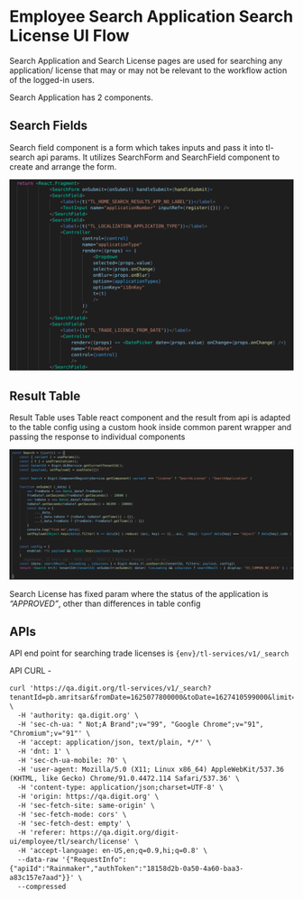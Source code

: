 # Employee Search Application Search License UI Flow

Search Application and Search License pages are used for searching any application/ license that may or may not be relevant to the workflow action of the logged-in users.

Search Application has 2 components.

## Search Fields

Search field component is a form which takes inputs and pass it into tl-search api params. It utilizes SearchForm and SearchField component to create and arrange the form.

![](../../../../.gitbook/assets/image%20%28174%29.png)

## Result Table

Result Table uses Table react component and the result from api is adapted to the table config using a custom hook inside common parent wrapper and passing the response to individual components

![](../../../../.gitbook/assets/image%20%28148%29.png)

Search License has fixed param where the status of the application is _“APPROVED”_, other than differences in table config

## APIs

API end point for searching trade licenses is `{env}/tl-services/v1/_search`

API CURL -

```text
curl 'https://qa.digit.org/tl-services/v1/_search?tenantId=pb.amritsar&fromDate=1625077800000&toDate=1627410599000&limit=10&sortBy=commencementDate&sortOrder=DESC&status=APPROVED&_=1627375567840' \
  -H 'authority: qa.digit.org' \
  -H 'sec-ch-ua: " Not;A Brand";v="99", "Google Chrome";v="91", "Chromium";v="91"' \
  -H 'accept: application/json, text/plain, */*' \
  -H 'dnt: 1' \
  -H 'sec-ch-ua-mobile: ?0' \
  -H 'user-agent: Mozilla/5.0 (X11; Linux x86_64) AppleWebKit/537.36 (KHTML, like Gecko) Chrome/91.0.4472.114 Safari/537.36' \
  -H 'content-type: application/json;charset=UTF-8' \
  -H 'origin: https://qa.digit.org' \
  -H 'sec-fetch-site: same-origin' \
  -H 'sec-fetch-mode: cors' \
  -H 'sec-fetch-dest: empty' \
  -H 'referer: https://qa.digit.org/digit-ui/employee/tl/search/license' \
  -H 'accept-language: en-US,en;q=0.9,hi;q=0.8' \
  --data-raw '{"RequestInfo":{"apiId":"Rainmaker","authToken":"18158d2b-0a50-4a60-baa3-a83c157e7aad"}}' \
  --compressed
```



